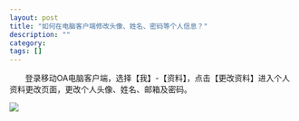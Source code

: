 ```yaml
---
layout: post
title: "如何在电脑客户端修改头像、姓名、密码等个人信息？"
description: ""
category: 
tags: []
---
```

&#160; &#160; &#160; &#160;登录移动OA电脑客户端，选择【我】-【资料】，点击【更改资料】进入个人资料更改页面，更改个人头像、姓名、邮箱及密码。

![](../../../oahelps_img/ziliao.png)